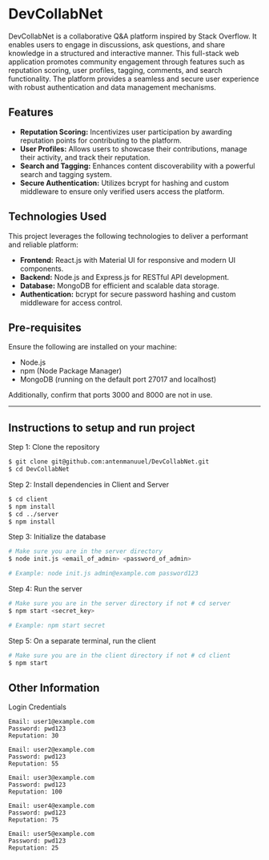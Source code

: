 # DevCollabNet

DevCollabNet is a collaborative Q&A platform inspired by Stack Overflow. It enables users to engage in discussions, ask questions, and share knowledge in a structured and interactive manner. This full-stack web application promotes community engagement through features such as reputation scoring, user profiles, tagging, comments, and search functionality. The platform provides a seamless and secure user experience with robust authentication and data management mechanisms.

## Features
- **Reputation Scoring:** Incentivizes user participation by awarding reputation points for contributing to the platform.
- **User Profiles:** Allows users to showcase their contributions, manage their activity, and track their reputation.
- **Search and Tagging:** Enhances content discoverability with a powerful search and tagging system.
- **Secure Authentication:** Utilizes bcrypt for hashing and custom middleware to ensure only verified users access the platform.

## Technologies Used
This project leverages the following technologies to deliver a performant and reliable platform:
- **Frontend:** React.js with Material UI for responsive and modern UI components.
- **Backend:** Node.js and Express.js for RESTful API development.
- **Database:** MongoDB for efficient and scalable data storage.
- **Authentication:** bcrypt for secure password hashing and custom middleware for access control.

## Pre-requisites
Ensure the following are installed on your machine:
- Node.js
- npm (Node Package Manager)
- MongoDB (running on the default port 27017 and localhost)

Additionally, confirm that ports 3000 and 8000 are not in use.

---

## Instructions to setup and run project

Step 1: Clone the repository

```bash
$ git clone git@github.com:antenmanuuel/DevCollabNet.git
$ cd DevCollabNet
```


Step 2: Install dependencies in Client and Server

```bash
$ cd client
$ npm install
$ cd ../server
$ npm install
```


Step 3: Initialize the database

```bash
# Make sure you are in the server directory
$ node init.js <email_of_admin> <password_of_admin>

# Example: node init.js admin@example.com password123
```
Step 4: Run the server

```bash
# Make sure you are in the server directory if not # cd server
$ npm start <secret_key>

# Example: npm start secret
```


Step 5: On a separate terminal, run the client

```bash
# Make sure you are in the client directory if not # cd client
$ npm start
```

## Other Information

Login Credentials

```
Email: user1@example.com
Password: pwd123
Reputation: 30

Email: user2@example.com
Password: pwd123
Reputation: 55

Email: user3@example.com
Password: pwd123
Reputation: 100

Email: user4@example.com
Password: pwd123
Reputation: 75

Email: user5@example.com
Password: pwd123
Reputation: 25
```


